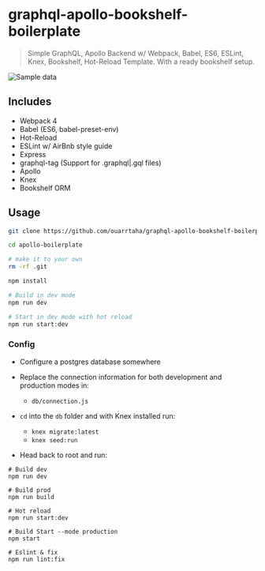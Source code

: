 # graphql-apollo-bookshelf-boilerplate

> Simple GraphQL, Apollo Backend w/ Webpack, Babel, ES6, ESLint, Knex, Bookshelf, Hot-Reload Template.
With a ready bookshelf setup. 

![Sample data](https://i.ibb.co/XCS0CF2/Screen-Shot-2019-01-03-at-00-54-15.jpg)


## Includes

- Webpack 4
- Babel (ES6, babel-preset-env)
- Hot-Reload
- ESLint w/ AirBnb style guide
- Express
- graphql-tag (Support for .graphql|.gql files)
- Apollo
- Knex
- Bookshelf ORM 

## Usage

```bash
git clone https://github.com/ouarrtaha/graphql-apollo-bookshelf-boilerplate.git

cd apollo-boilerplate 

# make it to your own
rm -rf .git

npm install

# Build in dev mode
npm run dev

# Start in dev mode with hot reload
npm run start:dev
```


### Config
- Configure a postgres database somewhere
- Replace the connection information for both development and production modes in:
    - `db/connection.js`
- `cd` into the `db` folder and with Knex installed run: 
    - `knex migrate:latest`
    - `knex seed:run`
    
- Head back to root and run: 
```
# Build dev
npm run dev

# Build prod
npm run build

# Hot reload
npm run start:dev

# Build Start --mode production
npm start

# Eslint & fix
npm run lint:fix
```


